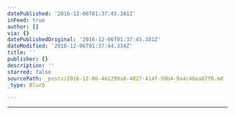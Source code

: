 ```yaml
---
datePublished: '2016-12-06T01:37:45.381Z'
inFeed: true
author: []
via: {}
datePublishedOriginal: '2016-12-06T01:37:45.381Z'
dateModified: '2016-12-06T01:37:44.334Z'
title: ''
publisher: {}
description: ''
starred: false
sourcePath: _posts/2016-12-06-461299a8-4027-414f-99b4-9a4c46ea87f0.md
_type: Blurb

---
```

---